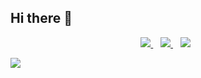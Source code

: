 ## Hi there 👋

<p align='center'>
  <a href="https://wa.me/5518996643974?text=Olá!%20Alexandre"><img src="https://img.shields.io/badge/WHATSAPP-%2325D366.svg?&style=for-the-badge&logo=whatsapp&logoColor=white" />    </a>&nbsp;&nbsp;
    <a href="https://instagram.com/alexandresanlim"><img src="https://img.shields.io/badge/instagram-%23E4405F.svg?&style=for-the-badge&logo=instagram&logoColor=white" />        </a>&nbsp;&nbsp;
<a href="https://instagram.com/alexandresanlim"><img src="https://img.shields.io/badge/linkedin-%230077B5.svg?&style=for-the-badge&logo=linkedin&logoColor=white" /></a>&nbsp;&nbsp;
</p>

<a href="#"><img src="https://visitor-badge.glitch.me/badge?page_id=alexandresanlim.alexandresanlim"></a>

<!--
**alexandresanlim/alexandresanlim** is a ✨ _special_ ✨ repository because its `README.md` (this file) appears on your GitHub profile.

Here are some ideas to get you started:

- 🔭 I’m currently working on ...
- 🌱 I’m currently learning ...
- 👯 I’m looking to collaborate on ...
- 🤔 I’m looking for help with ...
- 💬 Ask me about ...
- 📫 How to reach me: ...
- 😄 Pronouns: ...
- ⚡ Fun fact: ...
-->
